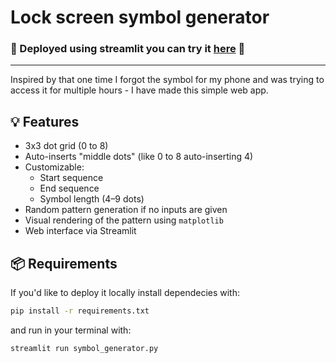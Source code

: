# Lock screen symbol generator
### 🎉 Deployed using streamlit you can try it [here](https://lockscreensymbolgenerator.streamlit.app) 🎉
---
Inspired by that one time I forgot the symbol for my phone and was trying to access it for multiple hours - I have made this simple web app.

## 💡 Features

- 3x3 dot grid (0 to 8)
- Auto-inserts "middle dots" (like 0 to 8 auto-inserting 4)
- Customizable:
  - Start sequence
  - End sequence
  - Symbol length (4–9 dots)
- Random pattern generation if no inputs are given
- Visual rendering of the pattern using `matplotlib`
- Web interface via Streamlit


## 📦 Requirements
If you'd like to deploy it locally install dependecies with:
```bash
pip install -r requirements.txt
```
and run in your terminal with:
```bash
streamlit run symbol_generator.py
```





